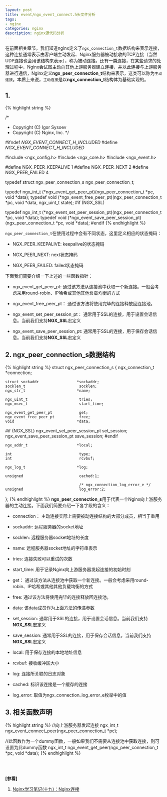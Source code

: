 ```yaml
---
layout: post
title: event/ngx_event_connect.h头文件分析
tags:
- nginx
categories: nginx
description: nginx源代码分析
---
```



在前面相关章节，我们知道nginx定义了```ngx_connection_t```数据结构来表示连接，这种连接通常表示由客户端主动发起、Nginx服务器被动接收的TCP连接（当然UDP连接也会用该结构来表示），称为被动连接。还有一类连接，在某些请求的处理过程中，Nginx会试图主动向其他上游服务器建立连接，并以此连接与上游服务器进行通信，Nginx定义**ngx_peer_connection_t**结构来表示，这类可以称为```主动连接```。本质上来说，```主动连接```是以**ngx_connection_t**结构体为基础实现的。


<!-- more -->


## 1. 
{% highlight string %}

/*
 * Copyright (C) Igor Sysoev
 * Copyright (C) Nginx, Inc.
 */


#ifndef _NGX_EVENT_CONNECT_H_INCLUDED_
#define _NGX_EVENT_CONNECT_H_INCLUDED_


#include <ngx_config.h>
#include <ngx_core.h>
#include <ngx_event.h>


#define NGX_PEER_KEEPALIVE           1
#define NGX_PEER_NEXT                2
#define NGX_PEER_FAILED              4


typedef struct ngx_peer_connection_s  ngx_peer_connection_t;

typedef ngx_int_t (*ngx_event_get_peer_pt)(ngx_peer_connection_t *pc,
    void *data);
typedef void (*ngx_event_free_peer_pt)(ngx_peer_connection_t *pc, void *data,
    ngx_uint_t state);
#if (NGX_SSL)

typedef ngx_int_t (*ngx_event_set_peer_session_pt)(ngx_peer_connection_t *pc,
    void *data);
typedef void (*ngx_event_save_peer_session_pt)(ngx_peer_connection_t *pc,
    void *data);
#endif
{% endhighlight %}

```ngx_peer_connection_t```在使用过程中会有不同状态，这里定义相应的状态掩码：

* NGX_PEER_KEEPALIVE: keepalive的状态掩码

* NGX_PEER_NEXT: next状态掩码

* NGX_PEER_FAILED: failed状态掩码

下面我们简要介绍一下上述的一些函数指针：

* ngx_event_get_peer_pt: 通过该方法从连接池中获取一个新连接。一般会考虑采用round-robin、IP哈希或其他其他负载均衡的方式

* ngx_event_free_peer_pt： 通过该方法将使用完毕的连接释放回连接池。

* ngx_event_set_peer_session_pt： 通常用于SSL的连接，用于设置会话信息。当前我们支持**NGX_SSL**宏定义

* ngx_event_save_peer_session_pt: 通常用于SSL的连接，用于保存会话信息。当前我们支持**NGX_SSL**宏定义

## 2. ngx_peer_connection_s数据结构
{% highlight string %}
struct ngx_peer_connection_s {
    ngx_connection_t                *connection;

    struct sockaddr                 *sockaddr;
    socklen_t                        socklen;
    ngx_str_t                       *name;

    ngx_uint_t                       tries;
    ngx_msec_t                       start_time;

    ngx_event_get_peer_pt            get;
    ngx_event_free_peer_pt           free;
    void                            *data;

#if (NGX_SSL)
    ngx_event_set_peer_session_pt    set_session;
    ngx_event_save_peer_session_pt   save_session;
#endif

    ngx_addr_t                      *local;

    int                              type;
    int                              rcvbuf;

    ngx_log_t                       *log;

    unsigned                         cached:1;

                                     /* ngx_connection_log_error_e */
    unsigned                         log_error:2;
};
{% endhighlight %}
**ngx_peer_connection_s**用于代表一个Nginx向上游服务器的主动连接。下面我们简要介绍一下各字段的含义：

* connection： 主动连接实际上需要被动连接结构的大部分成员，相当于重用

* sockaddr: 远程服务器的socket地址

* socklen: 远程服务器socket地址的长度

* name: 远程服务器socket地址的字符串表示

* tries: 连接失败可以重试的次数

* start_time: 用于记录Nginx向上游服务器发起连接的初始时刻

* get： 通过该方法从连接池中获取一个新连接。一般会考虑采用round-robin、IP哈希或其他其他负载均衡的方式

* free: 通过该方法将使用完毕的连接释放回连接池。

* data: 该data成员作为上面方法的传递参数

* set_session: 通常用于SSL的连接，用于设置会话信息。当前我们支持**NGX_SSL**宏定义

* save_session: 通常用于SSL的连接，用于保存会话信息。当前我们支持**NGX_SSL**宏定义

* local: 用于保存连接的本地地址信息

* rcvbuf: 接收缓冲区大小

* log: 连接所关联的日志对象

* cached: 标识该连接是一个缓存的连接

* log_error: 取值为ngx_connection_log_error_e枚举中的值


## 3. 相关函数声明
{% highlight string %}
//向上游服务器发起连接
ngx_int_t ngx_event_connect_peer(ngx_peer_connection_t *pc);

//此函数作为一个dummy函数，一般如果我们不需要从连接池中获取连接，则可设置为此dummy函数
ngx_int_t ngx_event_get_peer(ngx_peer_connection_t *pc, void *data);
{% endhighlight %}



<br />
<br />

**[参看]**

1. [Nginx学习笔记(十九)：Nginx连接](https://blog.csdn.net/fzy0201/article/details/23782397)




<br />
<br />
<br />


